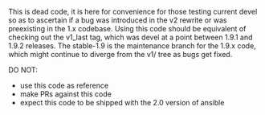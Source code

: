 This is dead code, it is here for convenience for those testing current devel so as to ascertain if a bug was introduced in the v2 rewrite or was preexisting in the 1.x codebase.
Using this code should be equivalent of checking out the v1_last tag, which was devel at a point between 1.9.1 and 1.9.2 releases.
The stable-1.9 is the maintenance branch for the 1.9.x code, which might continue to diverge from the v1/ tree as bugs get fixed.

DO NOT:

 * use this code as reference
 * make PRs against this code
 * expect this code to be shipped with the 2.0 version of ansible



